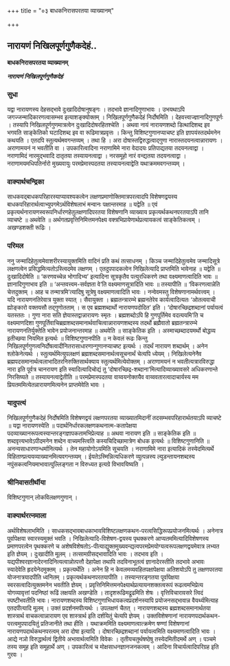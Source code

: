 +++
title = "०३ बाधकनिरासपरतया व्याख्यानम्"

+++


## नारायणं निखिलपूर्णगुणैकदेहं..

**बाधकनिरासपरतया व्याख्यानम्**

***नारायणं निखिलपूर्णगुणैकदेहं***

### सुधा

यद्वा नारायणस्य देहसद्भावे दुःखादिदोषानुषङ्गः । तदभावे ज्ञानादिगुणाभावः । उभयथाऽपि जगज्जन्मादिकारणत्वासम्भव इत्याशङ्क्योक्तम् । निखिलपूर्णगुणैकदेहं निर्दोषमिति । देहवत्त्वाज्ज्ञानादिगुणपूर्णः । तस्यापि निखिलपूर्णगुणमात्रत्वेन दुःखादिदोषरहितश्चेति । अथवा नायं नारायणशब्दो डित्थादिशब्द इव भगवति साङ्केतिको घटादिशब्द इव वा रूढिमात्रप्रवृत्तः । किन्तु विशिष्टगुणानप्याचष्ट इति ज्ञापयंस्तदर्थमनेन कथयति । एतदपि स्तुत्यर्थमवगन्तव्यम् । तथा हि । अरा दोषास्तद्विरुद्धत्वाद्गुणा नारास्तदयनत्वान्नारायणः । अराणामयनं न भवतीति वा । उपकारित्वादिना नराणामिमे नारा वेदादयः प्रतिपाद्यतया तदयनत्वाद्वा । नराणामिदं नारमुद्भवादि दातृतया तस्यायनत्वाद्वा । नरसमूहो नारं वन्द्यतया तदयनत्वाद्वा । नराणामयमधिपतिर्नारो मुख्यवायुः परमप्रेमास्पदतया तस्यायनत्वाद्वेति यथाक्रममवगन्तव्यम् ।

### वाक्यार्थचन्द्रिका

साधकवद्बाधकपरिहारस्याप्यावश्यकत्वेन लक्षणप्रमाणोक्तिमात्रपरत्वादपि विशेषणद्वयस्य बाधकपरिहारार्थत्वाभ्युपगमेऽर्थविशेषलाभं मन्वानः पक्षान्तरमाह ॥ यद्वेति ॥ एवं प्रकृत्यर्थनारायणस्वरूपनिर्धारणहेतुलक्षणादिपरतया विशेषणानि व्याख्याय प्रकृत्यर्थकथनपरतयाऽपि तानि व्याचष्टे ॥ अथवेति ॥ अर्थगतप्रवृत्तिनिमित्तमनपेक्ष्य वक्त्रभिप्रायेणार्थप्रत्यायकत्वं साङ्केतिकत्वम् । अखण्डशक्ती रूढिः ।

### परिमल

ननु जन्मादिहेतुत्वमेवाशरीरस्यायुक्तमिति वादिनं प्रति कथं तत्साधनम् । किञ्च जन्मादिहेतुत्वमेव जन्मादिसूत्रे लक्षणत्वेन प्रसिद्धमित्यतोऽस्त्विदमेव लक्षणम् । एतदुपपादकत्वेन निखिलेत्यादि प्राप्तमिति भावेनाह ॥ यद्वेति ॥ दुःखादिदोषेति ॥ ‘करणवच्चेन्न भोगादिभ्य’ इत्यादिना सूत्रकृतैव पत्युरधिकरणे तथा वक्ष्यमाणत्वादिति भावः ॥ ज्ञानादिगुणाभाव इति ॥ ‘अन्तवत्त्वम-सर्वज्ञता वे’ति वक्ष्यमाणसूत्रादिति भावः ॥ तस्यापीति ॥ ‘विकरणत्वान्नेति चेत्तदुक्तम् । आह च तन्मात्रमि’त्यादिषु सूत्रेषु वक्ष्यमाणत्वादिति भावः । नन्वेवमस्तु विशेषणानामर्थवत्त्वम् । यदि नारायणनतिरेवात्र युक्ता स्यात् । सैवायुक्ता । ब्रह्मतन्त्रारम्भे ब्रह्मनतेरेव कार्यत्वादित्यतः ‘ओतत्ववाची ह्योङ्कारो वक्तयसौ तद्गुणोतताम् । स एव ब्रह्मशब्दार्थो नारायणपदोदित’ इति । ‘दोषारच्छिद्रशब्दानां पर्यायत्वं यतस्ततः । गुणा नारा सति ज्ञेयास्तद्वान्नारायणः स्मृतः । ब्रह्मशब्दोऽपि हि गुणपूर्तिमेव वदत्ययमि’ति च वक्ष्यमाणदिशा गुणपूर्तिवाचिब्रह्मशब्दसमानार्थवाचित्वान्नारायणशब्दस्य तदर्थो ब्रह्मैवातो ब्रह्मतन्त्रारम्भे नारायणनतिर्युक्तेति भावेन प्रयोजनान्तरमाह ॥ अथवेति ॥ साङ्केतिक इति । अस्माच्छब्दादयमर्थो बोद्धव्य इतीच्छया नियमित इत्यर्थः ॥ विशिष्टगुणानपीति ॥ न केवलं रूढः किन्तु निखिलपूर्णगुणत्वनिर्दोषत्वादीनितरासाधारणान्गुणानप्याचष्ट इत्यर्थः । तदर्थं नारायण शब्दार्थम् । अनेन श्लोकेनेत्यर्थः । स्तुत्यर्थमित्युपलक्षणं ब्रह्मशब्दसमानार्थत्वसूचनार्थं चेत्यपि ध्येयम् । निखिलेत्यनेनैव ब्रह्मपदसमानार्थत्वलाभादितरनिरुक्तिसार्थक्याय स्तुत्यर्थमित्येवोक्तम् । अराणामयनं न भवतीत्यत्रारविरुद्धा नारा इति पूर्वत्र चानरायण इति स्यादित्यादिचोद्यं तु ‘दोषारच्छिद्र-शब्दाना’मित्यादिव्याख्यावसरे अधिकरणान्ते निरसिष्यते ॥ तस्यायनत्वाद्वेतीति ॥ परमप्रेमास्पदतया वाय्वयनोक्तयैव वाय्ववतारत्वादाचार्यस्य मम प्रियतममित्येतन्नारायणमित्यनेन प्राप्तमेवेति भावः ।

### यादुपत्यं

निखिलपूर्णगुणैकदेहं निर्दोषमिति विशेषणद्वयं लक्षणपरतया व्याख्यातमिदानीं तदसम्भवपरिहारार्थतयाऽपि व्याचष्टे ॥ यद्वा नारायणस्येति ॥ पदार्थनिर्धारकलक्षणकथनात्म-कतापेक्षया पदव्याख्यानरूपत्वस्यान्तरङ्गज्ञापकतामभिप्रेत्याह ॥ अथवा नारायण इति ॥ साङ्केतिक इति ॥ शब्दवृत्त्यभावेऽपीदमनेन शब्देन वाच्यमस्त्विति कस्यचिदिच्छामात्रेण बोधक इत्यर्थः ॥ विशिष्टगुणानिति ॥ अनन्यसाधारणान्धर्मानित्यर्थः । तेन महायोगोऽयमिति सूचयति । नराणामिमे नारा इत्यादिकं तस्येदमित्यर्थे विहिताण्प्रत्ययव्याख्यानमित्यवगन्तव्यम् । ईयतेऽस्मिन्नित्यधिकरणे व्युत्पन्नस्य ल्युडन्तायनशब्दस्य नपुंसकत्वनियमाभावात्पुल्लिङ्गता न विरुध्यत इत्यग्रे विभावयिष्यति ।

### श्रीनिवासतीर्थीया

विशिष्टगुणान् लोकविलक्षणगुणान् ।

### वाक्यार्थरत्नमाला

अर्थविशेषलाभमिति । साधकसद्भावबाधकाभावविशिष्टलक्षणकथन-परत्वसिद्धिरूपप्रयोजनमित्यर्थः । अनेनात्र पूर्वापेक्षया स्वारस्यमुक्तं भवति । निखिलेत्यादि-विशेषण-द्वयस्य पृथक्करणे आप्यतममित्यादिविशेषणस्य प्रमाणपरत्वेन पृथक्करणे च अशेषविशेषतोऽ-पीत्याद्युक्तमुख्यवन्द्यत्वपरमप्रेमयोग्यत्वरूपलक्षणद्वयमेवात्र लभ्यत इति ज्ञेयम् । दुःखादीति मूलम् । तत्सामग्रीसद्भावादिति भावः । तदभाव इति । यद्यपीश्वरज्ञानादेरनादिनित्यत्वान्नोत्पत्तौ देहापेक्षा तथापि तदविनाभूतत्वं ज्ञानादेरस्तीति तदभावे अभावः स्यादेवेति हृदयेनेदमुक्तम् । प्रकृत्यर्थेति । अनेन हि न केवलमव्यवहितपक्षापेक्षया अतिशयोऽपि तु लक्षणपरतया योजनात्रयादपीति ध्वनितम् । प्रकृत्यर्थकथनपरतयापीति । तस्यान्तरङ्गतया पूर्वापेक्षया स्वरसत्वादित्युक्तमनेन भवतीति ज्ञेयम् । प्रवृत्तिनिमित्तमनपेक्ष्यार्थप्रत्यायनशक्तत्वरूपं रूढत्वमभिप्रेत्य योगव्यावृत्तां पदनिष्ठां रूढिं लक्षयति अखण्डेति । तादृशरूढिमद्रूढमिति शेषः । वृत्तिविचारावसरे त्विदं स्पष्टीभवतीति भावः। नारायणशब्दस्य विशिष्टगुणाभिधायकत्वप्रदर्शनस्यापि प्रयोजनसद्भावान्न वैयर्थ्यमित्याह एतदपीत्यादि मूलम् । उक्तं प्रदर्शनमपीत्यर्थः । उपलक्षणं चैतत् । नारायणशब्दस्य ब्रह्मशब्दसमानार्थतया शास्त्रार्थ वाचकत्वान्नारायण एव शास्त्रार्थ इति दर्शयितुं चेत्यपि ज्ञेयम् । उक्तविशेषणानां नारायणपदार्थकथन-परत्वमुपपादयितुं प्रतिजानीते तथा हीति । यथाक्रममिति वक्ष्यमाणत्वात्क्रमेण षण्णां विशेषणानां नारायणपदार्थकथनपरत्वम् अरा दोषा इत्यादि । दोषारच्छिद्रशब्दानां पर्यायत्वमिति वक्ष्यमाणत्वादिति भावः । आद्ये नञो विरुद्धार्थत्वं द्वितीये अभावार्थत्वमिति विवेकः । तृतीयचतुर्थषष्ठेषु तस्येदमितीदमर्थे अण् । पञ्चमे तस्य समूह इति समूहार्थे अण् । उपकारित्वं च मोक्षसाधनज्ञानजनकत्वम् । आदिना विचार्यत्वादिपरिग्रह इति गुरवः ।


